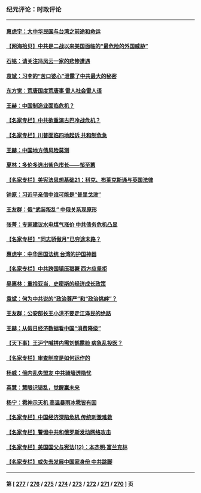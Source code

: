 ### 纪元评论：时政评论
---
#### [惠虎宇：大中华民国与台湾之前途和命运](../../pages/nsc1025/n14023710.md) 
#### [【网海拾贝】中共是二战以来美国面临的“最危险的外国威胁”](../../pages/nsc1025/n14024809.md) 
#### [石铭：请关注冯凤云一家的悲惨遭遇](../../pages/nsc1025/n14024794.md) 
#### [袁斌：习李的“苦口婆心”泄露了中共最大的秘密](../../pages/nsc1025/n14024765.md) 
#### [东方觉：荒唐国度荒唐事 雷人社会雷人语](../../pages/nsc1025/n14024739.md) 
#### [王赫：中国制造业面临危机？](../../pages/nsc1025/n14024704.md) 
#### [【名家专栏】中共欲重演古巴冷战危机？](../../pages/nsc1025/n14024244.md) 
#### [【名家专栏】川普面临四地起诉 共和制危急](../../pages/nsc1025/n14023549.md) 
#### [王赫：中国地方债风险莫测](../../pages/nsc1025/n14024071.md) 
#### [夏林：多伦多选出紫色市长——邹至蕙](../../pages/nsc1025/n14024367.md) 
#### [【名家专栏】美宪法思想基础21：科克、布莱克斯通与英国法律](../../pages/nsc1025/n14021545.md) 
#### [钟原：习近平亲信中谁可能是“普里戈津”](../../pages/nsc1025/n14023814.md) 
#### [王友群：俄“武装叛乱” 中俄关系现原形](../../pages/nsc1025/n14023807.md) 
#### [张菁：专家建议水电煤气涨价 中共债务危机凸显](../../pages/nsc1025/n14023694.md) 
#### [【名家专栏】“同志骄傲月”已穷途末路？](../../pages/nsc1025/n14023546.md) 
#### [惠虎宇：中华民国法统 台湾的护国神器](../../pages/nsc1025/n14023706.md) 
#### [【名家专栏】中共跨国镇压猖獗 西方应坚拒](../../pages/nsc1025/n14023547.md) 
#### [吴惠林：重拾亚当．史密斯的经济成长政策](../../pages/nsc1025/n14023401.md) 
#### [袁斌：何为中共说的“政治尊严”和“政治挑衅”？](../../pages/nsc1025/n14023385.md) 
#### [王友群：公安部长王小洪不要走江泽民的绝路](../../pages/nsc1025/n14023124.md) 
#### [王赫：从假日经济数据看中国“消费降级”](../../pages/nsc1025/n14023104.md) 
#### [【天下事】王沪宁喊拼内需刘鹤露脸 病急乱投医？](../../pages/nsc1025/n14023076.md) 
#### [【名家专栏】审查制度是如何运作的](../../pages/nsc1025/n14022903.md) 
#### [杨威：俄内乱失盟友 中共骑墙透隐忧](../../pages/nsc1025/n14023080.md) 
#### [英慧：慧眼识错乱，觉醒赢未来](../../pages/nsc1025/n14023068.md) 
#### [杨宁：雹神示天机 高温暴雨冰雹皆有因](../../pages/nsc1025/n14023060.md) 
#### [【名家专栏】中国经济深陷危机 传统刺激难救](../../pages/nsc1025/n14022077.md) 
#### [【名家专栏】警惕中共和俄罗斯发动网络攻击](../../pages/nsc1025/n14022358.md) 
#### [【名家专栏】美国国父与宪法(12)：本杰明‧富兰克林](../../pages/nsc1025/n14022083.md) 
#### [【名家专栏】或失去发展中国家身份 中共跳脚](../../pages/nsc1025/n14020957.md) 

---
#### 第 [ [277](./277.md) / [276](./276.md) / [275](./275.md) / [274](./274.md) / [273](./273.md) / [272](./272.md) / [271](./271.md) / [270](./270.md) ] 页
